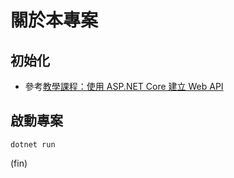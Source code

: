# 關於本專案

## 初始化

- 參考[教學課程：使用 ASP.NET Core 建立 Web API](https://docs.microsoft.com/zh-tw/aspnet/core/tutorials/first-web-api?view=aspnetcore-5.0&tabs=visual-studio)

## 啟動專案

```shell
dotnet run
```


(fin)
